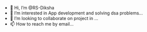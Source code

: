 - 👋 Hi, I’m @RS-Diksha
- 👀 I’m interested in App development and solving dsa problems...
- 💞️ I’m looking to collaborate on  project in ...
- 📫 How to reach me  by email...

<!---
RS-Diksha/RS-Diksha is a ✨ special ✨ repository because its `README.md` (this file) appears on your GitHub profile.
You can click the Preview link to take a look at your changes.
--->
